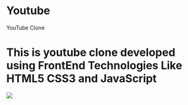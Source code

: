 # Youtube

YouTube Clone

<h1>This is youtube clone developed using FrontEnd Technologies Like HTML5 CSS3 and JavaScript</h1>



<img src="https://encrypted-tbn0.gstatic.com/images?q=tbn:ANd9GcSxaYPd7bsEqJt9xVOiLz3-eh_-A2FnVuhBYA&usqp=CAU">

